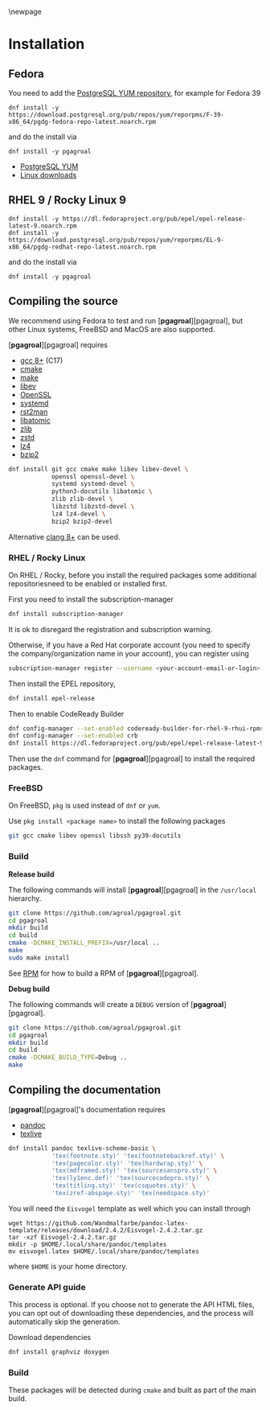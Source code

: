 \newpage

# Installation

## Fedora

You need to add the [PostgreSQL YUM repository](https://yum.postgresql.org/), for example for Fedora 39

```
dnf install -y https://download.postgresql.org/pub/repos/yum/reporpms/F-39-x86_64/pgdg-fedora-repo-latest.noarch.rpm
```

and do the install via

```
dnf install -y pgagroal
```

* [PostgreSQL YUM](https://yum.postgresql.org/howto/)
* [Linux downloads](https://www.postgresql.org/download/linux/redhat/)

## RHEL 9 / Rocky Linux 9

```
dnf install -y https://dl.fedoraproject.org/pub/epel/epel-release-latest-9.noarch.rpm
dnf install -y https://download.postgresql.org/pub/repos/yum/reporpms/EL-9-x86_64/pgdg-redhat-repo-latest.noarch.rpm
```

and do the install via

```
dnf install -y pgagroal
```

## Compiling the source

We recommend using Fedora to test and run [**pgagroal**][pgagroal], but other Linux systems, FreeBSD and MacOS are also supported.

[**pgagroal**][pgagroal] requires

* [gcc 8+](https://gcc.gnu.org) (C17)
* [cmake](https://cmake.org)
* [make](https://www.gnu.org/software/make/)
* [libev](http://software.schmorp.de/pkg/libev.html)
* [OpenSSL](http://www.openssl.org/)
* [systemd](https://www.freedesktop.org/wiki/Software/systemd/)
* [rst2man](https://docutils.sourceforge.io/)
* [libatomic](https://gcc.gnu.org/wiki/Atomic)
* [zlib](https://zlib.net)
* [zstd](http://www.zstd.net)
* [lz4](https://lz4.github.io/lz4/)
* [bzip2](http://sourceware.org/bzip2/)

```sh
dnf install git gcc cmake make libev libev-devel \
            openssl openssl-devel \
            systemd systemd-devel \
            python3-docutils libatomic \
            zlib zlib-devel \
            libzstd libzstd-devel \
            lz4 lz4-devel \
            bzip2 bzip2-devel
```

Alternative [clang 8+](https://clang.llvm.org/) can be used.


### RHEL / Rocky Linux

On RHEL / Rocky, before you install the required packages some additional repositoriesneed to be enabled or installed first.

First you need to install the subscription-manager

``` sh
dnf install subscription-manager
```

It is ok to disregard the registration and subscription warning.

Otherwise, if you have a Red Hat corporate account (you need to specify the company/organization name in your account), you can register using

``` sh
subscription-manager register --username <your-account-email-or-login> --password <your-password> --auto-attach
```

Then install the EPEL repository,

``` sh
dnf install epel-release
```

Then to enable CodeReady Builder

``` sh
dnf config-manager --set-enabled codeready-builder-for-rhel-9-rhui-rpms
dnf config-manager --set-enabled crb
dnf install https://dl.fedoraproject.org/pub/epel/epel-release-latest-9.noarch.rpm
```

Then use the `dnf` command for [**pgagroal**][pgagroal] to install the required packages.


### FreeBSD

On FreeBSD, `pkg` is used instead of `dnf` or `yum`.

Use `pkg install <package name>` to install the following packages

``` sh
git gcc cmake libev openssl libssh py39-docutils
```

### Build

**Release build**

The following commands will install [**pgagroal**][pgagroal] in the `/usr/local` hierarchy.

```sh
git clone https://github.com/agroal/pgagroal.git
cd pgagroal
mkdir build
cd build
cmake -DCMAKE_INSTALL_PREFIX=/usr/local ..
make
sudo make install
```

See [RPM](https://github.com/agroal/pgagroal/blob/main/doc/RPM.md) for how to build a RPM of [**pgagroal**][pgagroal].

**Debug build**

The following commands will create a `DEBUG` version of [**pgagroal**][pgagroal].

```sh
git clone https://github.com/agroal/pgagroal.git
cd pgagroal
mkdir build
cd build
cmake -DCMAKE_BUILD_TYPE=Debug ..
make
```

## Compiling the documentation

[**pgagroal**][pgagroal]'s documentation requires

* [pandoc](https://pandoc.org/)
* [texlive](https://www.tug.org/texlive/)

```sh
dnf install pandoc texlive-scheme-basic \
            'tex(footnote.sty)' 'tex(footnotebackref.sty)' \
            'tex(pagecolor.sty)' 'tex(hardwrap.sty)' \
            'tex(mdframed.sty)' 'tex(sourcesanspro.sty)' \
            'tex(ly1enc.def)' 'tex(sourcecodepro.sty)' \
            'tex(titling.sty)' 'tex(csquotes.sty)' \
            'tex(zref-abspage.sty)' 'tex(needspace.sty)'

```

You will need the `Eisvogel` template as well which you can install through

```
wget https://github.com/Wandmalfarbe/pandoc-latex-template/releases/download/2.4.2/Eisvogel-2.4.2.tar.gz
tar -xzf Eisvogel-2.4.2.tar.gz
mkdir -p $HOME/.local/share/pandoc/templates
mv eisvogel.latex $HOME/.local/share/pandoc/templates
```

where `$HOME` is your home directory.

### Generate API guide

This process is optional. If you choose not to generate the API HTML files, you can opt out of downloading these dependencies, and the process will automatically skip the generation.

Download dependencies

``` sh
dnf install graphviz doxygen
```

### Build

These packages will be detected during `cmake` and built as part of the main build.
